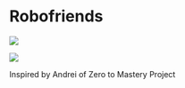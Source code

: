 # Robofriends


![](images/robofriends.gif)

![](images/robofriends2.gif)

Inspired by Andrei of Zero to Mastery Project